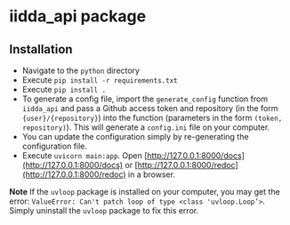 # iidda_api package

## Installation

* Navigate to the `python` directory
* Execute `pip install -r requirements.txt`
* Execute `pip install .`
* To generate a config file, import the `generate_config` function from `iidda_api` and pass a Github access token and repository (in the form `{user}/{repository}`) into the function (parameters in the form `(token, repository)`). This will generate a `config.ini` file on your computer.
* You can update the configuration simply by re-generating the configuration file.
* Execute `uvicorn main:app`. Open [http://127.0.0.1:8000/docs](http://127.0.0.1:8000/docs) or [http://127.0.0.1:8000/redoc](http://127.0.0.1:8000/redoc) in a browser.

**Note**
If the `uvloop` package is installed on your computer, you may get the error: `ValueError: Can't patch loop of type <class 'uvloop.Loop’>`. Simply uninstall the `uvloop` package to fix this error.

